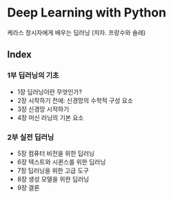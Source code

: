 # Deep Learning with Python
케라스 창시자에게 배우는 딥러닝 (저자. 프랑수와 숄레)

## Index
### 1부 딥러닝의 기초
- 1장 딥러닝이란 무엇인가?
- 2장 시작하기 전에: 신경망의 수학적 구성 요소
- 3장 신경망 시작하기
- 4장 머신 러닝의 기본 요소
### 2부 실전 딥러닝
- 5장 컴퓨터 비전을 위한 딥러닝
- 6장 텍스트와 시퀸스를 위한 딥러닝
- 7장 딥러닝을 위한 고급 도구
- 8장 생성 모델을 위한 딥러닝
- 9장 결론
